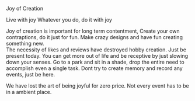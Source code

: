 Joy of Creation

Live with joy
Whatever you do,  do it with joy

Joy of creation is important for long term contentment,  Create your own contraptions,  do it just for fun.  Make crazy designs and have fun creating something new.  
The necessity of likes and reviews have destroyed hobby creation. Just be present today.
You can get more out of life and be receptive by just slowing down your senses. Go to a park and sit in a shade,  drop the entire need to accomplish even a single task. Dont try to create memory and record any events, just be here. 

We have lost the art of being joyful for zero price. 
Not every event has to be in a ambient place. 